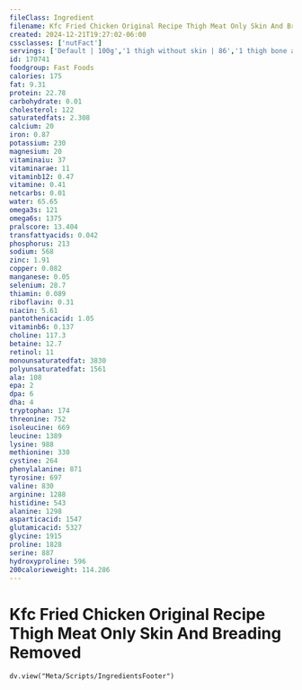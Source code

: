 ```yaml
---
fileClass: Ingredient
filename: Kfc Fried Chicken Original Recipe Thigh Meat Only Skin And Breading Removed
created: 2024-12-21T19:27:02-06:00
cssclasses: ['nutFact']
servings: ['Default | 100g','1 thigh without skin | 86','1 thigh bone and skin removed | 60']
id: 170741
foodgroup: Fast Foods
calories: 175
fat: 9.31
protein: 22.78
carbohydrate: 0.01
cholesterol: 122
saturatedfats: 2.308
calcium: 20
iron: 0.87
potassium: 230
magnesium: 20
vitaminaiu: 37
vitaminarae: 11
vitaminb12: 0.47
vitamine: 0.41
netcarbs: 0.01
water: 65.65
omega3s: 121
omega6s: 1375
pralscore: 13.404
transfattyacids: 0.042
phosphorus: 213
sodium: 568
zinc: 1.91
copper: 0.082
manganese: 0.05
selenium: 28.7
thiamin: 0.089
riboflavin: 0.31
niacin: 5.61
pantothenicacid: 1.05
vitaminb6: 0.137
choline: 117.3
betaine: 12.7
retinol: 11
monounsaturatedfat: 3830
polyunsaturatedfat: 1561
ala: 108
epa: 2
dpa: 6
dha: 4
tryptophan: 174
threonine: 752
isoleucine: 669
leucine: 1389
lysine: 988
methionine: 330
cystine: 264
phenylalanine: 871
tyrosine: 697
valine: 830
arginine: 1288
histidine: 543
alanine: 1298
asparticacid: 1547
glutamicacid: 5327
glycine: 1915
proline: 1828
serine: 887
hydroxyproline: 596
200calorieweight: 114.286
---
```


# Kfc Fried Chicken Original Recipe Thigh Meat Only Skin And Breading Removed

```dataviewjs
dv.view("Meta/Scripts/IngredientsFooter")
```